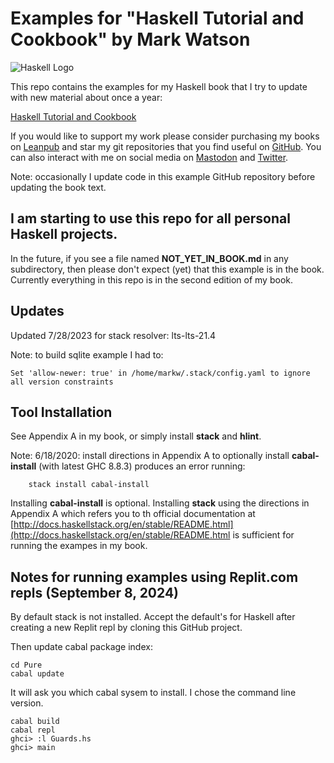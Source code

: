 # Examples for "Haskell Tutorial and Cookbook" by Mark Watson

![Haskell Logo](haskell.svg)

This repo contains the examples for my Haskell book that I try to update with new material about once a year:

[Haskell Tutorial and Cookbook](https://leanpub.com/haskell-cookbook)

If you would like to support my work please consider purchasing my books on [Leanpub](https://leanpub.com/u/markwatson) and star my git repositories that you find useful on [GitHub](https://github.com/mark-watson?tab=repositories&q=&type=public). You can also interact with me on social media on [Mastodon](https://mastodon.social/@mark_watson) and [Twitter](https://twitter.com/mark_l_watson).

Note: occasionally I update code in this example GitHub repository before updating the book text.

## I am starting to use this repo for all personal Haskell projects.

In the future, if you see a file named **NOT_YET_IN_BOOK.md** in any subdirectory, then please don't expect (yet) that this example is in the book. Currently everything in this repo is in the second edition of my book.

## Updates

Updated 7/28/2023 for stack resolver: lts-lts-21.4

Note: to build sqlite example I had to:

    Set 'allow-newer: true' in /home/markw/.stack/config.yaml to ignore all version constraints

## Tool Installation

See Appendix A in my book, or simply install **stack** and **hlint**.

Note: 6/18/2020: install directions in Appendix A to optionally install **cabal-install** (with latest GHC 8.8.3) produces an error running:

        stack install cabal-install

Installing **cabal-install** is optional. Installing **stack** using the directions in Appendix A which refers you to th official documentation at [http://docs.haskellstack.org/en/stable/README.html](http://docs.haskellstack.org/en/stable/README.html is sufficient for running the exampes in my book.

## Notes for running examples using Replit.com repls (September 8, 2024)

By default stack is not installed. 
Accept the default's for Haskell after creating a new Replit repl by cloning this GitHub project.

Then update cabal package index:

    cd Pure
    cabal update

It will ask you which cabal sysem to install. I chose the command line version.

    cabal build
    cabal repl
    ghci> :l Guards.hs 
    ghci> main
